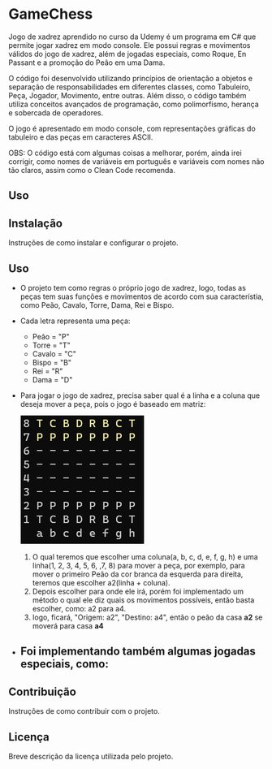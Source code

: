 # GameChess
Jogo de xadrez aprendido no curso da Udemy é um programa em C# que permite jogar xadrez em modo console. Ele possui regras e movimentos válidos do jogo de xadrez, além de jogadas especiais, como Roque, En Passant e a promoção do Peão em uma Dama.

O código foi desenvolvido utilizando princípios de orientação a objetos e separação de responsabilidades em diferentes classes, como Tabuleiro, Peça, Jogador, Movimento, entre outras. Além disso, o código também utiliza conceitos avançados de programação, como polimorfismo, herança e sobercada de operadores.

O jogo é apresentado em modo console, com representações gráficas do tabuleiro e das peças em caracteres ASCII.

OBS: O código está com algumas coisas a melhorar, porém, ainda irei corrigir, como nomes de variáveis em português e variáveis com nomes não tão claros, assim como o Clean Code recomenda.

## Uso


## Instalação

Instruções de como instalar e configurar o projeto.

## Uso

- O projeto tem como regras o próprio jogo de xadrez, logo, todas as peças tem suas funções e movimentos de acordo com sua característia, como Peão, Cavalo, Torre, Dama, Rei e Bispo.
- Cada letra representa uma peça:
    - Peão = "P"
    - Torre = "T"
    - Cavalo = "C"
    - Bispo = "B"
    - Rei = "R"
    - Dama = "D"
- Para jogar o jogo de xadrez, precisa saber qual é a linha e a coluna que deseja mover a peça, pois o jogo é baseado em matriz:


    ![alt text](Assets/Img/image.png)


    1. O qual teremos que escolher uma coluna(a, b, c, d, e, f, g, h) e uma linha(1, 2, 3, 4, 5, 6, ,7, 8) para mover a peça, por exemplo, para mover o primeiro Peão da cor branca da esquerda para direita, teremos que escolher a2(linha + coluna).
    2. Depois escolher para onde ele irá, porém foi implementado um método o qual ele diz quais os movimentos possíveis, então basta escolher, como: a2 para a4.
    3. logo, ficará, "Origem: a2", "Destino: a4", então o peão da casa **a2** se moverá para casa **a4**
- Foi implementando também algumas jogadas especiais, como:
    - 

## Contribuição

Instruções de como contribuir com o projeto.

## Licença

Breve descrição da licença utilizada pelo projeto.

